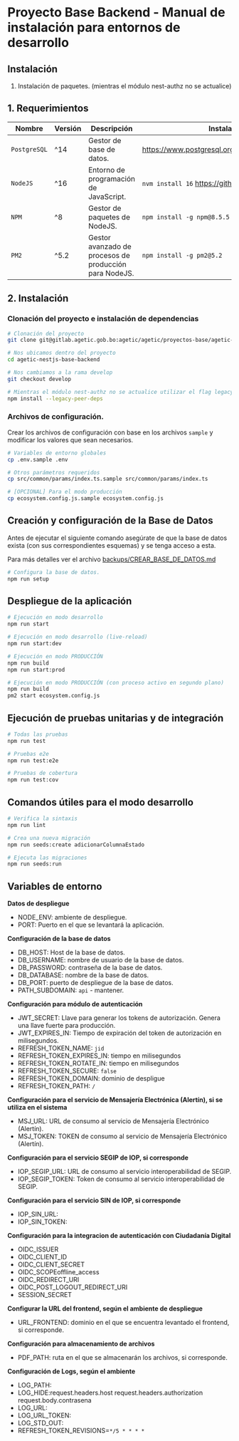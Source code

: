 # Proyecto Base Backend - Manual de instalación para entornos de desarrollo

## Instalación

1. Instalación de paquetes. (mientras el módulo nest-authz no se actualice)

## 1. Requerimientos

| Nombre       | Versión | Descripción                                            | Instalación                                      |
|--------------|---------|--------------------------------------------------------|--------------------------------------------------|
| `PostgreSQL` | ^14     | Gestor de base de datos.                               | https://www.postgresql.org/download/linux/debian |
| `NodeJS`     | ^16     | Entorno de programación de JavaScript.                 | `nvm install 16` https://github.com/nvm-sh/nvm   |
| `NPM`        | ^8      | Gestor de paquetes de NodeJS.                          | `npm install -g npm@8.5.5`                       |
| `PM2`        | ^5.2    | Gestor avanzado de procesos de producción para NodeJS. | `npm install -g pm2@5.2`                         |

## 2. Instalación

### Clonación del proyecto e instalación de dependencias

```bash
# Clonación del proyecto
git clone git@gitlab.agetic.gob.bo:agetic/agetic/proyectos-base/agetic-nestjs-base-backend.git

# Nos ubicamos dentro del proyecto
cd agetic-nestjs-base-backend

# Nos cambiamos a la rama develop
git checkout develop

# Mientras el módulo nest-authz no se actualice utilizar el flag legacy
npm install --legacy-peer-deps
```

### Archivos de configuración.

Crear los archivos de configuración con base en los archivos `sample` y modificar los valores que sean necesarios.

```bash
# Variables de entorno globales
cp .env.sample .env

# Otros parámetros requeridos
cp src/common/params/index.ts.sample src/common/params/index.ts

# [OPCIONAL] Para el modo producción
cp ecosystem.config.js.sample ecosystem.config.js
```

## Creación y configuración de la Base de Datos

Antes de ejecutar el siguiente comando asegúrate de que la base de datos exista (con sus correspondientes esquemas) y se tenga acceso a esta.

Para más detalles ver el archivo [backups/CREAR_BASE_DE_DATOS.md](./backups/CREAR_BASE_DE_DATOS.md)

```bash
# Configura la base de datos.
npm run setup
```

## Despliegue de la aplicación

```bash
# Ejecución en modo desarrollo
npm run start

# Ejecución en modo desarrollo (live-reload)
npm run start:dev

# Ejecución en modo PRODUCCIÓN
npm run build
npm run start:prod

# Ejecución en modo PRODUCCIÓN (con proceso activo en segundo plano)
npm run build
pm2 start ecosystem.config.js
```

## Ejecución de pruebas unitarias y de integración

```bash
# Todas las pruebas
npm run test

# Pruebas e2e
npm run test:e2e

# Pruebas de cobertura
npm run test:cov
```

## Comandos útiles para el modo desarrollo

```bash
# Verifica la sintaxis
npm run lint

# Crea una nueva migración
npm run seeds:create adicionarColumnaEstado

# Ejecuta las migraciones
npm run seeds:run
```

## Variables de entorno

**Datos de despliegue**

- NODE_ENV: ambiente de despliegue.
- PORT: Puerto en el que se levantará la aplicación.

**Configuración de la base de datos**

- DB_HOST: Host de la base de datos.
- DB_USERNAME: nombre de usuario de la base de datos.
- DB_PASSWORD: contraseña de la base de datos.
- DB_DATABASE: nombre de la base de datos.
- DB_PORT: puerto de despliegue de la base de datos.
- PATH_SUBDOMAIN: `api` - mantener.

**Configuración para módulo de autenticación**

- JWT_SECRET: Llave para generar los tokens de autorización. Genera una llave fuerte para producción.
- JWT_EXPIRES_IN: Tiempo de expiración del token de autorización en milisegundos.
- REFRESH_TOKEN_NAME: `jid`
- REFRESH_TOKEN_EXPIRES_IN: tiempo en milisegundos
- REFRESH_TOKEN_ROTATE_IN: tiempo en milisegundos
- REFRESH_TOKEN_SECURE: `false`
- REFRESH_TOKEN_DOMAIN: dominio de despligue
- REFRESH_TOKEN_PATH: `/`

**Configuración para el servicio de Mensajería Electrónica (Alertín), si se utiliza en el sistema**

- MSJ_URL: URL de consumo al servicio de Mensajería Electrónico (Alertín).
- MSJ_TOKEN: TOKEN de consumo al servicio de Mensajería Electrónico (Alertín).

**Configuración para el servicio SEGIP de IOP, si corresponde**

- IOP_SEGIP_URL: URL de consumo al servicio interoperabilidad de SEGIP.
- IOP_SEGIP_TOKEN: Token de consumo al servicio interoperabilidad de SEGIP.

**Configuración para el servicio SIN de IOP, si corresponde**

- IOP_SIN_URL:
- IOP_SIN_TOKEN:

**Configuración para la integracion de autenticación con Ciudadanía Digital**

- OIDC_ISSUER
- OIDC_CLIENT_ID
- OIDC_CLIENT_SECRET
- OIDC_SCOPEoffline_access
- OIDC_REDIRECT_URI
- OIDC_POST_LOGOUT_REDIRECT_URI
- SESSION_SECRET

**Configurar la URL del frontend, según el ambiente de despliegue**

- URL_FRONTEND: dominio en el que se encuentra levantado el frontend, si corresponde.

**Configuración para almacenamiento de archivos**

- PDF_PATH: ruta en el que se almacenarán los archivos, si corresponde.

**Configuración de Logs, según el ambiente**

- LOG_PATH:
- LOG_HIDE:request.headers.host request.headers.authorization request.body.contrasena
- LOG_URL:
- LOG_URL_TOKEN:
- LOG_STD_OUT:
- REFRESH_TOKEN_REVISIONS=`*/5 * * * *`
